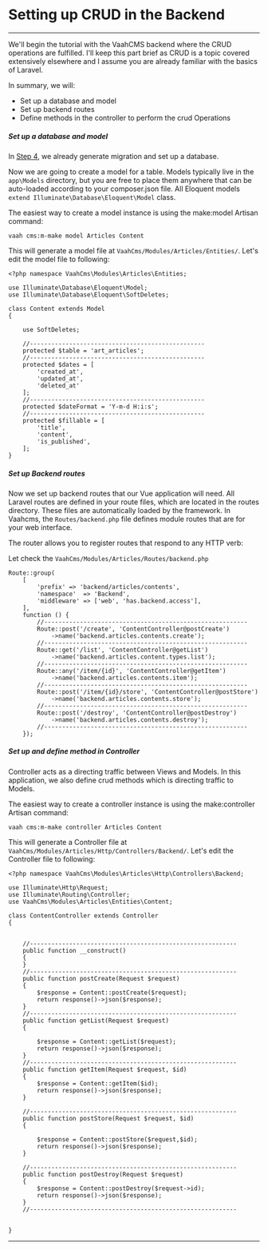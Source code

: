 # Setting up CRUD in the Backend

------

We'll begin the tutorial with the VaahCMS backend where the CRUD operations are fulfilled. I'll keep this part brief as CRUD is a topic covered extensively elsewhere and I assume you are already familiar with the basics of Laravel.

In summary, we will:

- Set up a database and model
- Set up backend routes
- Define methods in the controller to perform the crud Operations



#####  Set up a database and model

In [Step 4](https://nuxt.getdemo.dev:48300/cms/docs/module/setting-crud#generate-migrations), we already generate migration and set up a database.

Now we are going to create a model for a table. Models typically live in the `app\Models` directory, but you are free to place them anywhere that can be auto-loaded according to your composer.json file. All Eloquent models `extend Illuminate\Database\Eloquent\Model` class.

The easiest way to create a model instance is using the make:model Artisan command:

```
vaah cms:m-make model Articles Content
```


This will generate a model file at `VaahCms/Modules/Articles/Entities/`. Let's edit the model file to following:


```
<?php namespace VaahCms\Modules\Articles\Entities;

use Illuminate\Database\Eloquent\Model;
use Illuminate\Database\Eloquent\SoftDeletes;

class Content extends Model
{

    use SoftDeletes;

    //-------------------------------------------------
    protected $table = 'art_articles';
    //-------------------------------------------------
    protected $dates = [
        'created_at',
        'updated_at',
        'deleted_at'
    ];
    //-------------------------------------------------
    protected $dateFormat = 'Y-m-d H:i:s';
    //-------------------------------------------------
    protected $fillable = [
        'title',
        'content',
        'is_published',
    ];
}
```



##### Set up Backend routes

Now we set up backend routes that our Vue application will need. All Laravel routes are defined in your route files, which are located in the routes directory. These files are automatically loaded by the framework. In Vaahcms, the `Routes/backend.php` file defines module routes that are for your web interface.

The router allows you to register routes that respond to any HTTP verb:

Let check the `VaahCms/Modules/Articles/Routes/backend.php`



```
Route::group(
    [
        'prefix' => 'backend/articles/contents',
        'namespace'  => 'Backend',
        'middleware' => ['web', 'has.backend.access'],
    ],
    function () {
        //---------------------------------------------------------
        Route::post('/create', 'ContentController@postCreate')
            ->name('backend.articles.contents.create');
        //---------------------------------------------------------
        Route::get('/list', 'ContentController@getList')
            ->name('backend.articles.content.types.list');
        //---------------------------------------------------------
        Route::any('/item/{id}', 'ContentController@getItem')
            ->name('backend.articles.contents.item');
        //---------------------------------------------------------
        Route::post('/item/{id}/store', 'ContentController@postStore')
            ->name('backend.articles.contents.store');
        //---------------------------------------------------------
        Route::post('/destroy', 'ContentController@postDestroy')
            ->name('backend.articles.contents.destroy');
        //---------------------------------------------------------
    });
```



##### Set up and define method in Controller

Controller acts as a directing traffic between Views and Models. In this application, we also define crud methods which is directing traffic to Models.

The easiest way to create a controller instance is using the make:controller Artisan command:

```
vaah cms:m-make controller Articles Content
```


This will generate a Controller file at `VaahCms/Modules/Articles/Http/Controllers/Backend/`. Let's edit the Controller file to following:



```
<?php namespace VaahCms\Modules\Articles\Http\Controllers\Backend;

use Illuminate\Http\Request;
use Illuminate\Routing\Controller;
use VaahCms\Modules\Articles\Entities\Content;

class ContentController extends Controller
{


    //----------------------------------------------------------
    public function __construct()
    {
    }
    //----------------------------------------------------------
    public function postCreate(Request $request)
    {
        $response = Content::postCreate($request);
        return response()->json($response);
    }
    //----------------------------------------------------------
    public function getList(Request $request)
    {

        $response = Content::getList($request);
        return response()->json($response);
    }
    //----------------------------------------------------------
    public function getItem(Request $request, $id)
    {
        $response = Content::getItem($id);
        return response()->json($response);
    }

    //----------------------------------------------------------
    public function postStore(Request $request, $id)
    {

        $response = Content::postStore($request,$id);
        return response()->json($response);
    }

    //----------------------------------------------------------
    public function postDestroy(Request $request)
    {
        $response = Content::postDestroy($request->id);
        return response()->json($response);
    }
    //----------------------------------------------------------


}
```

------
